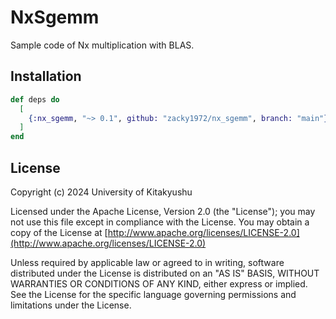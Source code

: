 # NxSgemm

Sample code of Nx multiplication with BLAS.

## Installation

```elixir
def deps do
  [
    {:nx_sgemm, "~> 0.1", github: "zacky1972/nx_sgemm", branch: "main"}
  ]
end
```

## License

Copyright (c) 2024 University of Kitakyushu

Licensed under the Apache License, Version 2.0 (the "License");
you may not use this file except in compliance with the License.
You may obtain a copy of the License at [http://www.apache.org/licenses/LICENSE-2.0](http://www.apache.org/licenses/LICENSE-2.0)

Unless required by applicable law or agreed to in writing, software
distributed under the License is distributed on an "AS IS" BASIS,
WITHOUT WARRANTIES OR CONDITIONS OF ANY KIND, either express or implied.
See the License for the specific language governing permissions and
limitations under the License.
